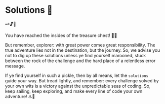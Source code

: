 # Solutions 💎

 🗝️🔓📖

You have reached the insides of the treasure chest! 🦜💬

But remember, explorer: with great power comes great responsibility. The true adventure lies not in the destination, but the journey. So, we advise you not to dig up these solutions unless ye find yourself marooned, stuck between the rock of the challenge and the hard place of a relentless error message. 

If ye find yourself in such a pickle, then by all means, let the `solutions` guide your way. But tread lightly, and remember: every challenge solved by your own wits is a victory against the unpredictable seas of coding. So, keep sailing, keep exploring, and make every line of code your own adventure! ⚓️🌊
